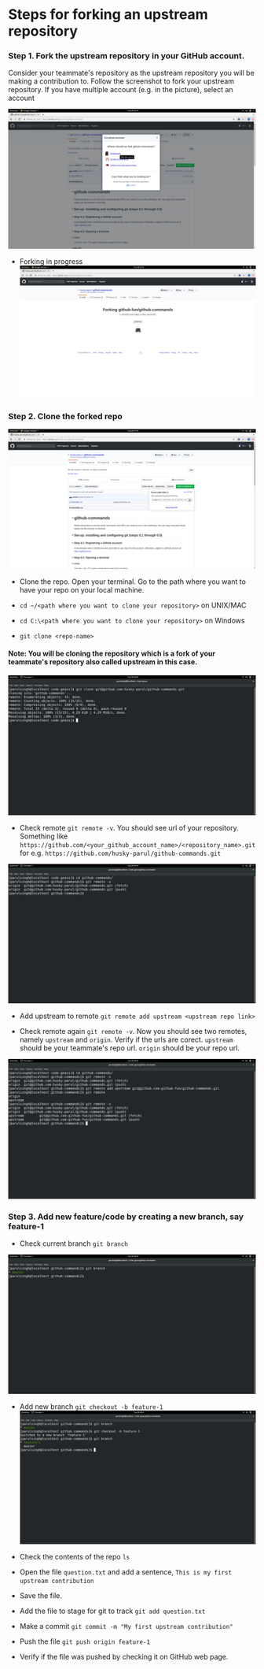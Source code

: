 # Steps for forking an upstream repository

### Step 1.  Fork the upstream repository in your GitHub account. 
Consider your teammate's repository as the upstream repository you will be making a contribution to. Follow the screenshot to fork your upstream repository. If you have multiple account (e.g. in the picture), select an account

   ![Fork upstream repo](/images/2019_09_10_09_27_08.png)

   - Forking in progress
   ![Forking](/images/2019-09-10_09-27-16.png)

### Step 2. Clone the forked repo
   ![Cloning](/images/2019-09-10_09-27-26.png)

   - Clone the repo. Open your terminal. Go to the path where you want to have your repo on your local machine.
   
   - `cd ~/<path where you want to clone your repository>` on UNIX/MAC
   - `cd C:\<path where you want to clone your repository>` on Windows
   - `git clone <repo-name>`

#### Note: You will be cloning the repository which is a fork of your teammate's repository also called upstream in this case.
   
   ![git clone console](/images/2019-09-10-09-28-36.png)

   - Check remote `git remote -v`. You should see url of your repository. Something like `https://github.com/<your_github_account_name>/<repository_name>.git` for e.g. `https://github.com/husky-parul/github-commands.git`

   ![git remote -v console](/images/git_remote_v.png)

   - Add upstream to remote `git remote add upstream <upstream repo link>`

   - Check remote again `git remote -v`. Now you should see two remotes, namely `upstream` and `origin`. Verify if the urls are corect. `upstream` should be your teammate's repo url. `origin` should be your repo url.

   ![git add upstream console](/images/add_upstream.png)

### Step 3. Add new feature/code by creating a new branch, say feature-1

   - Check current branch `git branch`
    
   ![git branch console](/images/git_branch.png)

   - Add new branch `git checkout -b feature-1`
   ![git branch console](/images/git_checkout_b.png)

   - Check the contents of the repo `ls`

   - Open the file `question.txt` and add a sentence, `This is my first upstream contribution`

   - Save the file.

   - Add the file to stage for git to track `git add question.txt`

   - Make a commit `git commit -m "My first upstream contribution"`

   - Push the file `git push origin feature-1`

   - Verify if the file was pushed by checking it on GitHub web page.











